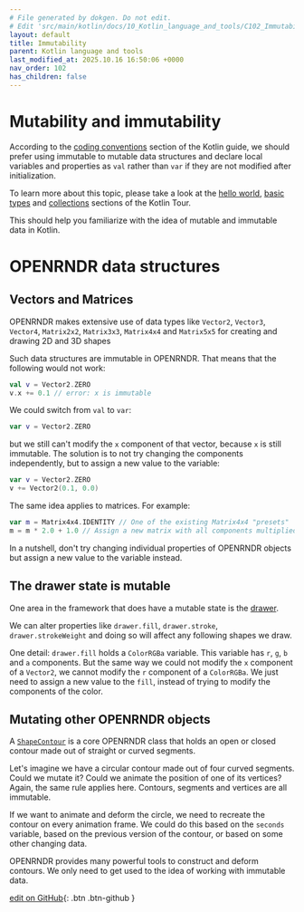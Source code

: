 ```yaml
---
# File generated by dokgen. Do not edit. 
# Edit 'src/main/kotlin/docs/10_Kotlin_language_and_tools/C102_Immutability.kt' instead.
layout: default
title: Immutability
parent: Kotlin language and tools
last_modified_at: 2025.10.16 16:50:06 +0000
nav_order: 102
has_children: false
---
```

 
# Mutability and immutability
            
According to the [coding conventions](https://kotlinlang.org/docs/coding-conventions.html#immutability) 
section of the Kotlin guide, we should prefer using immutable to mutable data structures 
and declare local variables and properties as `val` rather than `var` if they are 
not modified after initialization.

To learn more about this topic, please take a look at the 
[hello world](https://kotlinlang.org/docs/kotlin-tour-hello-world.html),
[basic types](https://kotlinlang.org/docs/kotlin-tour-basic-types.html) and
[collections](https://kotlinlang.org/docs/kotlin-tour-collections.html) sections 
of the Kotlin Tour.

This should help you familiarize with the idea of mutable and immutable data in Kotlin.
        
# OPENRNDR data structures

## Vectors and Matrices

OPENRNDR makes extensive use of data types like `Vector2`, `Vector3`, `Vector4`,
`Matrix2x2`, `Matrix3x3`, `Matrix4x4` and `Matrix5x5` for creating and drawing 2D and 3D shapes

Such data structures are immutable in OPENRNDR.
That means that the following would not work:

```kotlin
val v = Vector2.ZERO
v.x += 0.1 // error: x is immutable
```

We could switch from `val` to `var`: 

```kotlin
var v = Vector2.ZERO
```

but we still can't modify the `x` component of that vector, 
because `x` is still immutable. 
The solution is to not try changing the components independently, but to
assign a new value to the variable:

```kotlin
var v = Vector2.ZERO
v += Vector2(0.1, 0.0)
```

The same idea applies to matrices. For example:

```kotlin
var m = Matrix4x4.IDENTITY // One of the existing Matrix4x4 "presets"
m = m * 2.0 + 1.0 // Assign a new matrix with all components multiplied by 2.0 and incremented by 1.0
```

In a nutshell, don't try changing individual properties of OPENRNDR objects
but assign a new value to the variable instead. 

## The drawer state is mutable

One area in the framework that does have a mutable state is the 
[drawer](https://api.openrndr.org/openrndr-draw/org.openrndr.draw/-drawer/index.html). 

We can alter properties like `drawer.fill`, `drawer.stroke`, 
`drawer.strokeWeight` and doing so will affect any following shapes we draw.

One detail: `drawer.fill` holds a `ColorRGBa` variable. This variable has
`r`, `g`, `b` and `a` components. But the same way we could not modify the 
`x` component of a `Vector2`, we cannot modify the `r` component of 
a `ColorRGBa`. We just need to assign a new value to the `fill`, instead
of trying to modify the components of the color.

## Mutating other OPENRNDR objects

A [`ShapeContour`](https://guide.openrndr.org/drawing/curvesAndShapes.html#shapecontour) is a core OPENRNDR class that holds an open or closed 
contour made out of straight or curved segments.

Let's imagine we have a circular contour made out of four curved segments. 
Could we mutate it? Could we animate the position of one of its vertices? 
Again, the same rule applies here. Contours, segments and vertices are all immutable.

If we want to animate and deform the circle, we need to recreate the contour
on every animation frame. We could do this based on the `seconds` variable, 
based on the previous version of the contour, or based on some other changing data. 

OPENRNDR provides many powerful tools to construct and deform contours.
We only need to get used to the idea of working with immutable data.  

[edit on GitHub](https://github.com/openrndr/openrndr-guide/blob/main/src/main/kotlin/docs/10_Kotlin_language_and_tools/C102_Immutability.kt){: .btn .btn-github }